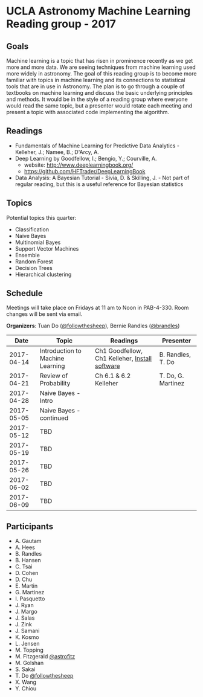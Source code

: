 # UCLA Astronomy Machine Learning Reading group - 2017

## Goals
Machine learning is a topic that has risen in prominence recently as we get more and more data. We are seeing techniques from machine learning used more widely in astronomy. The goal of this reading group is to become more familiar with topics in machine learning and its connections to statistical tools that are in use in Astronomy. The plan is to go through a couple of textbooks on machine learning and discuss the basic underlying principles and methods. It would be in the style of a reading group where everyone would read the same topic, but a presenter would rotate each meeting and present a topic with associated code implementing the algorithm.

## Readings
- Fundamentals of Machine Learning for Predictive Data Analytics - Kelleher, J.; Namee, B.; D'Arcy, A.
- Deep Learning by Goodfellow, I.; Bengio, Y.;  Courville, A.
  - website: http://www.deeplearningbook.org/
  - https://github.com/HFTrader/DeepLearningBook
- Data Analysis: A Bayesian Tutorial - Sivia, D. & Skilling, J. - Not part of regular reading, but this is a useful reference for Bayesian statistics

## Topics
Potential topics this quarter:
- Classification
- Naive Bayes
- Multinomial Bayes
- Support Vector Machines
- Ensemble
- Random Forest
- Decision Trees
- Hierarchical clustering

## Schedule
Meetings will take place on Fridays at 11 am to Noon in PAB-4-330. Room changes will be sent via email.

**Organizers**: Tuan Do ([@followthesheep](https://github.com/followthesheep)), Bernie Randles ([@brandles](https://github.com/brandles))

| Date | Topic | Readings | Presenter |
| --- | --- | --- | --- |
|2017-04-14| Introduction to Machine Learning | Ch1 Goodfellow, Ch1 Kelleher, [Install software](https://github.com/UCLAMLRG/Basics) | B. Randles, T. Do |
|2017-04-21| Review of Probability | Ch 6.1 & 6.2 Kelleher | T. Do, G. Martinez|
|2017-04-28| Naive Bayes - Intro |
|2017-05-05| Naive Bayes - continued |
|2017-05-12| TBD |
|2017-05-19| TBD |
|2017-05-26| TBD |
|2017-06-02| TBD |
|2017-06-09| TBD |

## Participants
- A.	Gautam
- A.	Hees
- B.	Randles
- B.	Hansen
- C.	Tsai
- D.	Cohen
- D.	Chu
- E.	Martin
- G.	Martinez
- I.	Pasquetto
- J.	Ryan
- J.	Margo
- J.	Salas
- J. 	Zink
- J.	Samani
- K.	Kosmo
- L.	Jensen
- M.	Topping
- M.	Fitzgerald [@astrofitz](https://github.com/astrofitz)
- M.	Golshan
- S.	Sakai
- T.	Do [@followthesheep](https://github.com/followthesheep)
- X.	Wang
- Y.	Chiou
